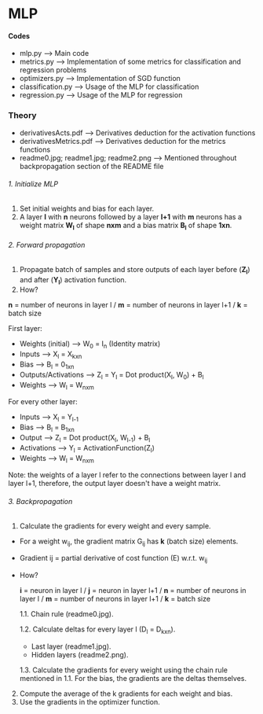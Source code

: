 # MLP

#### Codes
* mlp.py --> Main code
* metrics.py --> Implementation of some metrics for classification and regression problems
* optimizers.py --> Implementation of SGD function
* classification.py --> Usage of the MLP for classification
* regression.py --> Usage of the MLP for regression

### Theory
* derivativesActs.pdf --> Derivatives deduction for the activation functions
* derivativesMetrics.pdf --> Derivatives deduction for the metrics functions
* readme0.jpg; readme1.jpg; readme2.png --> Mentioned throughout backpropagation section of the README file 

###### 1. Initialize MLP

1. Set initial weights and bias for each layer.
2. A layer **l** with **n** neurons followed by a layer **l+1** with **m** neurons has a weight matrix **W<sub>l</sub>** of shape **nxm** and a bias matrix **B<sub>l</sub>** of shape **1xn**.

###### 2. Forward propagation

1. Propagate batch of samples and store outputs of each layer before (**Z<sub>l</sub>**) and after (**Y<sub>l</sub>**) activation function. 
2. How?

**n** = number of neurons in layer l / **m** = number of neurons in layer l+1 / **k** = batch size
  
First layer:
* Weights (initial) --> W<sub>0</sub> = I<sub>n</sub> (Identity matrix)
* Inputs --> X<sub>l</sub> = X<sub>kxn</sub>
* Bias --> B<sub>l</sub> = 0<sub>1xn</sub>
* Outputs/Activations --> Z<sub>l</sub> = Y<sub>l</sub> = Dot product(X<sub>l</sub>, W<sub>0</sub>) + B<sub>l</sub>
* Weights --> W<sub>l</sub> = W<sub>nxm</sub>

For every other layer:
* Inputs --> X<sub>l</sub> = Y<sub>l-1</sub> 
* Bias --> B<sub>l</sub> = B<sub>1xn</sub> 
* Output --> Z<sub>l</sub> = Dot product(X<sub>l</sub>, W<sub>l-1</sub>) + B<sub>l</sub>
* Activations --> Y<sub>l</sub> = ActivationFunction(Z<sub>l</sub>)
* Weights --> W<sub>l</sub> = W<sub>nxm</sub> 

Note: the weights of a layer l refer to the connections between layer l and layer l+1, therefore, the output layer doesn't have a weight matrix.

###### 3. Backpropagation

1. Calculate the gradients for every weight and every sample.
* For a weight w<sub>ij</sub>, the gradient matrix G<sub>ij</sub> has **k** (batch size) elements.
* Gradient ij = partial derivative of cost function (E) w.r.t. w<sub>ij</sub>
* How?

  **i** = neuron in layer l / **j** = neuron in layer l+1 / **n** = number of neurons in layer l / **m** = number of neurons in layer l+1 / **k** = batch size
 
  1.1. Chain rule (readme0.jpg).

  1.2. Calculate deltas for every layer l (D<sub>l</sub> = D<sub>kxn</sub>).

  * Last layer (readme1.jpg).
  * Hidden layers (readme2.png).
  
  1.3. Calculate the gradients for every weight using the chain rule mentioned in 1.1. For the bias, the gradients are the deltas themselves. 

2. Compute the average of the k gradients for each weight and bias.
3. Use the gradients in the optimizer function.



